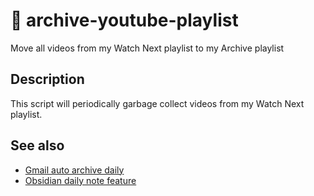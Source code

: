 # 🚛 archive-youtube-playlist

Move all videos from my Watch Next playlist to my Archive playlist

## Description

This script will periodically garbage collect videos from my Watch Next playlist.

## See also

- [Gmail auto archive daily](https://github.com/ebanner/gmail-auto-archive-daily)
- [Obsidian daily note feature](https://help.obsidian.md/Plugins/Daily+notes)

